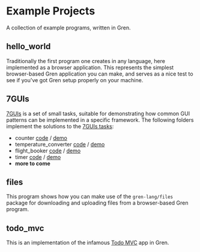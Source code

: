 # Example Projects

A collection of example programs, written in Gren.

## hello\_world

Traditionally the first program one creates in any language, here implemented as a browser application. This represents the simplest browser-based Gren application you can make, and serves as a nice test to see if you've got Gren setup properly on your machine.

## 7GUIs

[7GUIs](https://eugenkiss.github.io/7guis) is a set of small tasks, suitable for demonstrating how common GUI patterns can be implemented in a specific framework. The following folders implement the solutions to the [7GUIs tasks](https://eugenkiss.github.io/7guis/tasks):

* counter 
    [code](https://github.com/gren-lang/example-projects/tree/main/counter/src/Main.gren) /
    [demo](https://github.com/gren-lang/example-projects/tree/main/counter/Example.html)
* temperature\_converter 
    [code](https://github.com/gren-lang/example-projects/tree/main/temperature_converter/src/Main.gren) /
    [demo](https://github.com/gren-lang/example-projects/tree/main/temperature_converter/Example.html)
* flight\_booker 
    [code](https://github.com/gren-lang/example-projects/tree/main/flight_booker/src/Main.gren) /
    [demo](https://github.com/gren-lang/example-projects/tree/main/flight_booker/Example.html)
* timer 
    [code](https://github.com/gren-lang/example-projects/tree/main/timer/src/Main.gren) /
    [demo](https://github.com/gren-lang/example-projects/tree/main/timer/Example.html)
* __more to come__

## files

This program shows how you can make use of the `gren-lang/files` package for downloading and uploading files from a browser-based Gren program.

## todo\_mvc

This is an implementation of the infamous [Todo MVC](https://todomvc.com) app in Gren.
